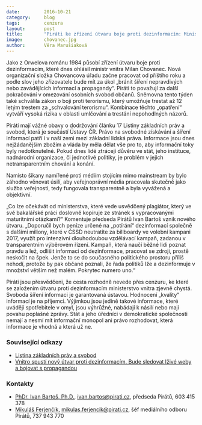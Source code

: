 ```yaml
---
date:         2016-10-21
category:     blog
tags:         cenzura
layout:       post
title:        "Piráti ke zřízení útvaru boje proti dezinformacím: Ministerstvo pravdy nechceme." 
image:        chovanec.jpg
author:       Věra Marušiaková
---
```


Jako z Orwelova románu 1984 působí zřízení útvaru boje proti dezinformacím, které dnes ohlásil ministr vnitra Milan Chovanec. Nová organizační složka Chovancova úřadu začne pracovat od příštího roku a podle slov jeho zřizovatele bude mít za úkol „bránit šíření nepravdivých nebo zavádějících informací a propagandy“. Piráti to považují za další pokračování v omezování osobních svobod občanů. Sněmovna tento týden také schválila zákon o boji proti terorismu, který umožňuje trestat až 12 letým trestem za „schvalování terorismu“. Kombinace těchto „opatření“ vytváří vysoká rizika v oblasti umlčování a trestání nepohodlných názorů.

Piráti mají vážné obavy o dodržování článku 17 Listiny základních práv a svobod, která je součástí Ústavy ČR. Právo na svobodné získávání a šíření informací patří i v naší zemi mezi základní lidská práva. Informace jsou dnes nejžádanějším zbožím a vláda by měla dělat vše pro to, aby informační toky byly nedotknutelné. Pokud dnes lidé ztrácejí důvěru ve stát, jeho instituce, nadnárodní organizace, či jednotlivé politiky, je problém v jejich netransparentním chování a konání.

Namísto šikany namířené proti médiím stojícím mimo mainstream by bylo záhodno věnovat úsilí, aby veřejnoprávní média pracovala skutečně jako služba veřejnosti, tedy fungovala transparentně a byla vyvážená a objektivní.

„Co lze očekávát od ministerstva, které vede usvědčený plagiátor, který ve své bakalářské práci doslovně kopíruje ze stránek s vypracovanými maturitními otázkami?“ Komentuje předseda Pirátů Ivan Bartoš vznik nového útvaru. „Doporučil bych peníze určené na „potírání“ dezinformací společně s dalšími miliony, které v ČSSD neutratíte za billboardy ve volební kampani 2017, využít pro intenzivní dlouhodoubou vzdělávací kampaň, zadanou v transparentním výběrovém řízení. Kampaň, která naučí běžné lidi poznat pravdu a lež, odlišit informaci od dezinformace, pracovat se zdroji, prostě neskočit na špek. Jenže to se do současného politického prostoru příliš nehodí, protože by pak občané poznali, že řada politiků lže a dezinformuje v množství větším než malém. Pokrytec numero uno.“

Piráti jsou přesvědčeni, že cesta rozhodně nevede přes cenzuru, ke které se založením útvaru proti dezinformacím ministerstvo vnitra zjevně chystá. Svoboda šíření informaci je garantovaná ústavou. Hodnocení „kvality“ informací je na příjemci. Výjimkou jsou jedině takové informace, které uvádějí spotřebitele v omyl, jsou výhrůžné, nabádají k násilí nebo mají povahu poplašné zprávy. Stát a jeho úředníci v demokratické společnosti nemají a nesmí mít informační monopol ani právo rozhodovat, která informace je vhodná a která už ne.

### Související odkazy

* [Listina základních práv a svobod](http://www.psp.cz/docs/laws/listina.html)
* [Vnitro spustí nový útvar proti dezinformacím. Bude sledovat lživé weby a bojovat s propagandou](http://domaci.ihned.cz/c1-65485400-vnitro-spusti-novy-utvar-proti-dezinformacim-bude-sledovat-lzive-weby-a-bojovat-s-propagandou)

### Kontakty

* [PhDr. Ivan Bartoš, Ph.D.](https://www.pirati.cz/lide/ivan_bartos), [ivan.bartos@pirati.cz](ivan.bartos@pirati.cz), předseda Pirátů, 603 415 378
* [Mikuláš Ferjenčík](https://www.pirati.cz/lide/mikulas_ferjencik), [mikulas.ferjencik@pirati.cz](mikulas.ferjencik@pirati.cz), šéf mediálního odboru Pirátů, 737 943 770
